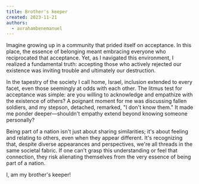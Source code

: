 ```yaml
---
title: Brother's keeper
created: 2023-11-21
authors:
  - avrahambenemanuel
---
```

Imagine growing up in a community that prided itself on acceptance. In this place, the essence of belonging meant embracing everyone who reciprocated that acceptance. Yet, as I navigated this environment, I realized a fundamental truth: accepting those who actively rejected our existence was inviting trouble and ultimately our destruction.

  
In the tapestry of the society I call home, Israel, inclusion extended to every facet, even those seemingly at odds with each other. The litmus test for acceptance was simple: are you willing to acknowledge and empathize with the existence of others? A poignant moment for me was discussing fallen soldiers, and my stepson, detached, remarked, "I don't know them." It made me ponder deeper—shouldn't empathy extend beyond knowing someone personally?


Being part of a nation isn't just about sharing similarities; it's about feeling and relating to others, even when they appear different. It's recognizing that, despite diverse appearances and perspectives, we're all threads in the same societal fabric. If one can't grasp this understanding or feel that connection, they risk alienating themselves from the very essence of being part of a nation.

I, am my brother's  keeper!